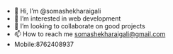 - 👋 Hi, I’m @somashekharaigali
- 👀 I’m interested in web development
 - 💞️ I’m looking to collaborate on good projects 
- 📫 How to reach me somashekharaigali@gmail.com
- Mobile:8762408937
 

<!---
somashekharaigali/somashekharaigali is a ✨ special ✨ repository because its `README.md` (this file) appears on your GitHub profile.
You can click the Preview link to take a look at your changes.
--->
